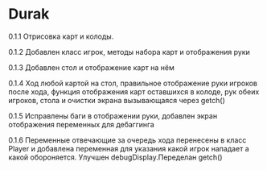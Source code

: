 ﻿# Durak
0.1.1
Отрисовка карт и колоды.

0.1.2 Добавлен класс игрок, методы набора карт и отображения руки

0.1.3 Добавлен стол и отображение карт на нём

0.1.4 Ход любой картой на стол, правильное отображение руки игроков после хода, функция отображения карт оставшихся в колоде, рук обеих игроков, стола и очистки экрана вызывающаяся через getch()

0.1.5 Исправлены баги в отображении руки, добавлен экран отображения переменных для дебаггинга 

0.1.6 Переменные отвечающие за очередь хода перенесены в класс Player и добавлена переменная для указания какой игрок нападает а какой обороняется. Улучшен debugDisplay.Переделан getch()